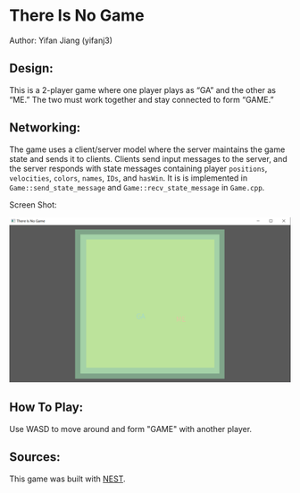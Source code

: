 # There Is No Game

Author: Yifan Jiang (yifanj3)

## Design:
This is a 2-player game where one player plays as “GA” and the other as “ME.” The two must work together and stay connected to form “GAME.”

## Networking:

The game uses a client/server model where the server maintains the game state and sends it to clients. Clients send input messages to the server, and the server responds with state messages containing player `positions`, `velocities`, `colors`, `names`, `IDs`, and `hasWin`. It is is implemented in `Game::send_state_message` and `Game::recv_state_message` in `Game.cpp`.

Screen Shot:

![Screen Shot](screenshot.png)

## How To Play:
Use WASD to move around and form "GAME" with another player.

## Sources:

This game was built with [NEST](NEST.md).

